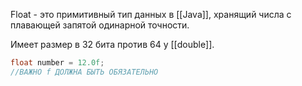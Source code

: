 Float - это примитивный тип данных в [[Java]], хранящий числа с плавающей запятой одинарной точности. 

Имеет размер в 32 бита против 64 у [[double]].

```java
float number = 12.0f;
//ВАЖНО f ДОЛЖНА БЫТЬ ОБЯЗАТЕЛЬНО
```